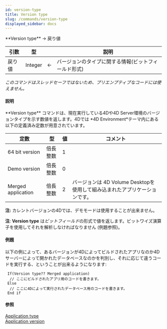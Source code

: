 ```yaml
---
id: version-type
title: Version type
slug: /commands/version-type
displayed_sidebar: docs
---
```


<!--REF #_command_.Version type.Syntax-->**Version type**  -> 戻り値<!-- END REF-->
<!--REF #_command_.Version type.Params-->
| 引数 | 型 |  | 説明 |
| --- | --- | --- | --- |
| 戻り値 | Integer | &#8592; | バージョンのタイプに関する情報(ビットフィールド形式) |

<!-- END REF-->

*このコマンドはスレッドセーフではないため、プリエンプティブなコードには使えません。*


#### 説明 

<!--REF #_command_.Version type.Summary-->**Version type** コマンドは、現在実行している4Dや4D Server環境のバージョンタイプを示す数値を返します。<!-- END REF-->4Dでは *4D Environment*テーマ内にある以下の定義済み定数が用意されています。

| 定数                 | 型    | 値 | コメント                                           |
| ------------------ | ---- | - | ---------------------------------------------- |
| 64 bit version     | 倍長整数 | 1 |                                                |
| Demo version       | 倍長整数 | 0 |                                                |
| Merged application | 倍長整数 | 2 | バージョンは 4D Volume Desktopを使用して組み込まれたアプリケーションです。 |

**注:** カレントバージョンの4Dでは、デモモードは使用することが出来ません。

**注**: **Version type** は*ビットフィールド*の形式で値を返します。ビットワイズ演算子を使用してそれを解析しなければなりません (例題参照)。

#### 例題 

以下の例によって、あるバージョンが4Dによってビルドされたアプリなのか4Dサーバーによって開かれたデータベースなのかを判別し、それに応じて違うコードを実行する、ということが出来るようになります:

```4d
 If(Version type?? Merged application)
  // ここにビルドされたアプリ用のコードを書きます。
 Else
  // ここに4Dによって実行されたデータベース用のコードを書きます。
 End if
```

#### 参照 

[Application type](application-type.md)  
[Application version](application-version.md)  